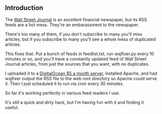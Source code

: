 ## Introduction

The [Wall Street Journal](http://wsj.com) is an excellent financial newspaper, but its RSS feeds are a hot mess. They're an embarassment to the newspaper.

There's too many of them, if you don't subscribe to many you'll miss articles, but if you subscribe to many you'll see a whole mess of duplicated articles.

This fixes that. Put a bunch of feeds in feedlist.txt, run wsjfixer.py every 10 minutes or so, and you'll have a constantly updated feed of Wall Street Journal articles, from just the sources that you want, with no duplicates.

I uploaded it to a [DigitalOcean $5 a month server](https://www.digitalocean.com/?refcode=1524b0f92fa4), installed Apache, and had wsjfixer output the RSS file to the web root directory so Apache could serve it. Then I just scheduled it to run via cron every 30 minutes.

So far it's working perfectly in various feed readers I use. 

It's still a quick and dirty hack, but I'm having fun with it and finding it useful.